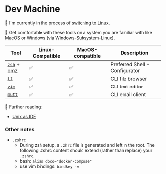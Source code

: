 # Dev Machine

🚧 I'm currently in the process of [switching to Linux](https://github.com/DannyDannyDanny/methodology/issues/5).

🧤 Get comfortable with these tools on a system you are familiar with like MacOS or Windows (via Windows-Subsystem-Linux).


| Tool |Linux-Compatible | MacOS-compatible | Description |
|--- |--- | --- | --- |
| [`zsh`](https://www.zsh.org/) + [omz](https://github.com/ohmyzsh/ohmyzsh) | ✅ |  ✅ | Preferred Shell + Configurator |
| [`lf`](https://github.com/gokcehan/lf) | ✅ |  ✅ | CLI file browser |
| [`vim`](https://github.com/gokcehan/lf) | ✅ |  ✅ | CLI text editor  |
| [`mutt`](http://www.mutt.org/) | ✅ |  ✅ | CLI email client |

🔖 Further reading:
* [Unix as IDE](https://blog.sanctum.geek.nz/series/unix-as-ide/)

### Other notes

* `.zshrc`
  * During zsh setup, a `.zhrc` file is generated and left in the root. The following .zshrc content should extend (rather than replace) your `.zshrc`.
  * bash: `alias doco="docker-compose"`
  * use vim bindings: `bindkey -v`
